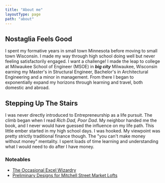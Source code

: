 ```yaml
---
title: "About me"
layoutType: page
path: "about"
---
```

## Nostaglia Feels Good
I spent my formative years in small town Minnesota before moving to small town Wisconsin. I made my way through high school doing well but never feeling satisfactorily engaged. I want a challenge! I made the leap to college at Milwaukee School of Engineer (MSOE) in ***big city*** Milwaukee, Wisconsin earning my Master's in Structural Engineer, Bachelor's in Architectural Engineering and a minor in management. From there I began to exponentially expand my horizons through learning and travel, both domestic and abroad.

## Stepping Up The Stairs
I was never directly introduced to Entrepreneurship as a life pursuit. The climb began when I read *Rich Dad, Poor Dad*. My neighbor handed me the book, and I never would have guessed the influence on my life path. This little ember started in my high school days. I was hooked. My viewpoint was pretty strictly traditional finance though. The "you can't make money without money" mentality. I spent loads of time learning and understanding what I would need to do after I have money.


### Noteables
- [The Occasional Excel Wizardry](http://stackoverflow.com/questions/14614923/excel-formula-identifying-number-of-date-ranges-within-a-range/14616697#14616697)
- [Preliminary Designs for Mitchell Street Market Lofts](http://www.impactseven.org/portfolio-items/mitchell-street-market-lofts/)